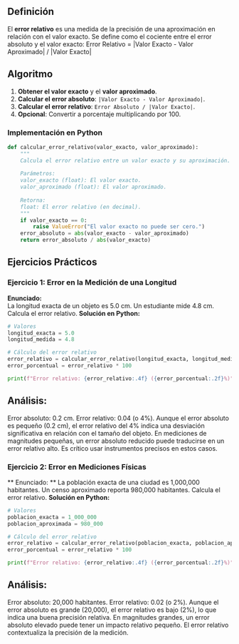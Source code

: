 ## Definición
El **error relativo** es una medida de la precisión de una aproximación en relación con el valor exacto. Se define como el cociente entre el error absoluto y el valor exacto:
Error Relativo = |Valor Exacto - Valor Aproximado| / |Valor Exacto|

## Algoritmo 
1. **Obtener el valor exacto** y el **valor aproximado**.
2. **Calcular el error absoluto**: `|Valor Exacto - Valor Aproximado|`.
3. **Calcular el error relativo**: `Error Absoluto / |Valor Exacto|`.
4. **Opcional**: Convertir a porcentaje multiplicando por 100.

### Implementación en Python
```python
def calcular_error_relativo(valor_exacto, valor_aproximado):
    """
    Calcula el error relativo entre un valor exacto y su aproximación.
    
    Parámetros:
    valor_exacto (float): El valor exacto.
    valor_aproximado (float): El valor aproximado.
    
    Retorna:
    float: El error relativo (en decimal).
    """
    if valor_exacto == 0:
        raise ValueError("El valor exacto no puede ser cero.")
    error_absoluto = abs(valor_exacto - valor_aproximado)
    return error_absoluto / abs(valor_exacto)
```
## Ejercicios Prácticos

### Ejercicio 1: Error en la Medición de una Longitud
**Enunciado:**  
La longitud exacta de un objeto es 5.0 cm. Un estudiante mide 4.8 cm. Calcula el error relativo.
**Solución en Python:**
```python
# Valores
longitud_exacta = 5.0
longitud_medida = 4.8

# Cálculo del error relativo
error_relativo = calcular_error_relativo(longitud_exacta, longitud_medida)
error_porcentual = error_relativo * 100

print(f"Error relativo: {error_relativo:.4f} ({error_porcentual:.2f}%)")
```
## Análisis:
Error absoluto: 0.2 cm.
Error relativo: 0.04 (o 4%).
Aunque el error absoluto es pequeño (0.2 cm), el error relativo del 4% indica una desviación significativa en relación con el tamaño del objeto.
En mediciones de magnitudes pequeñas, un error absoluto reducido puede traducirse en un error relativo alto. Es crítico usar instrumentos precisos en estos casos.

### Ejercicio 2: Error en Mediciones Físicas
** Enunciado: **
La población exacta de una ciudad es 1,000,000 habitantes. Un censo aproximado reporta 980,000 habitantes. Calcula el error relativo.
**Solución en Python:**
```python
# Valores
poblacion_exacta = 1_000_000
poblacion_aproximada = 980_000

# Cálculo del error relativo
error_relativo = calcular_error_relativo(poblacion_exacta, poblacion_aproximada)
error_porcentual = error_relativo * 100

print(f"Error relativo: {error_relativo:.4f} ({error_porcentual:.2f}%)")
```
## Análisis:
Error absoluto: 20,000 habitantes.
Error relativo: 0.02 (o 2%).
Aunque el error absoluto es grande (20,000), el error relativo es bajo (2%), lo que indica una buena precisión relativa.
En magnitudes grandes, un error absoluto elevado puede tener un impacto relativo pequeño. El error relativo contextualiza la precisión de la medición.
